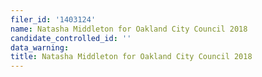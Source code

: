 ```yaml
---
filer_id: '1403124'
name: Natasha Middleton for Oakland City Council 2018
candidate_controlled_id: ''
data_warning: 
title: Natasha Middleton for Oakland City Council 2018
---
```

